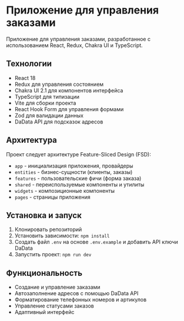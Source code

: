 # Приложение для управления заказами

Приложение для управления заказами, разработанное с использованием React, Redux, Chakra UI и TypeScript.

## Технологии

- React 18
- Redux для управления состоянием
- Chakra UI 2.1 для компонентов интерфейса
- TypeScript для типизации
- Vite для сборки проекта
- React Hook Form для управления формами
- Zod для валидации данных
- DaData API для подсказок адресов

## Архитектура

Проект следует архитектуре Feature-Sliced Design (FSD):

- `app` - инициализация приложения, провайдеры
- `entities` - бизнес-сущности (клиенты, заказы)
- `features` - пользовательские фичи (форма заказа)
- `shared` - переиспользуемые компоненты и утилиты
- `widgets` - композиционные компоненты
- `pages` - страницы приложения

## Установка и запуск

1. Клонировать репозиторий
2. Установить зависимости: `npm install`
3. Создать файл `.env` на основе `.env.example` и добавить API ключи DaData
4. Запустить проект: `npm run dev`

## Функциональность

- Создание и управление заказами
- Автозаполнение адресов с помощью DaData API
- Форматирование телефонных номеров и артикулов
- Управление статусами заказов
- Адаптивный интерфейс
